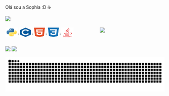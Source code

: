  Olá sou a Sophia :D ☕ 
  <div>
  <a href="https://github.com/Sophia09-pixel">
  <img height="180em" src="https://github-readme-stats.vercel.app/api?username=Sophia09-pixel&anuraghazra&theme=dark&show_icons=true"
  <img height="180em" src="https://github-readme-stats.vercel.app/api/top-langs/?username=Sophia09-pixel&anuraghazra&layout=compact"/>
</div>
<div style="display: inline_block"><br>
  <img align="center" alt="Sophi-Python" height="30" width="40" src="https://raw.githubusercontent.com/devicons/devicon/master/icons/python/python-original.svg">
  <img align="center" alt="Sophi-C" height="30" width="40" src="https://raw.githubusercontent.com/devicons/devicon/master/icons/c/c-plain.svg">
 <img align="center" alt="Sophi-html" height="30" width="40" src="https://raw.githubusercontent.com/devicons/devicon/master/icons/html5/html5-plain.svg">
 <img align="center" alt="Sophi-css" height="30" width="40" src="https://raw.githubusercontent.com/devicons/devicon/master/icons/css3/css3-plain.svg">
  <img align="center" alt="Sophi-Java" height="30" width="40" src="https://raw.githubusercontent.com/devicons/devicon/master/icons/java/java-plain.svg"> 
 <img align=right src='https://media.tenor.com/images/73b121d0abbc19c03d09cdc7a2ef5da4/tenor.gif' width='205px'></img>
</div>
  
  ##
 
<div> 
  <a href="https://instagram.com/sophiadesousa_" target="_blank"><img src="https://img.shields.io/badge/-Instagram-%23E4405F?style=for-the-badge&logo=instagram&logoColor=white" target="_blank"></a>
 <a href = "mailto:sophia.dev0903@gmail.com"><img src="https://img.shields.io/badge/-Gmail-%23333?style=for-the-badge&logo=gmail&logoColor=white" target="_blank"></a>
 
 ![Snake animation](https://github.com/Sophia09-pixel/Sophia09-pixel/blob/output/github-contribution-grid-snake.svg)
</div>
